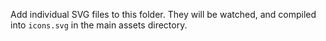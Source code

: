 Add individual SVG files to this folder. They will be watched, and compiled into `icons.svg` in the main assets directory.